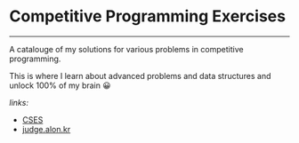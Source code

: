 # Competitive Programming Exercises
___

A catalouge of my solutions for various problems in competitive programming.

This is where I learn about advanced problems and data structures and unlock 100% of my brain 😀

_links:_

* [CSES](https://github.com/LeonGurin/Competitive-Programming-Practice/tree/main/CSES)
* [judge.alon.kr](https://github.com/LeonGurin/Competitive-Programming-Practice/tree/main/judge.alon.kr)

